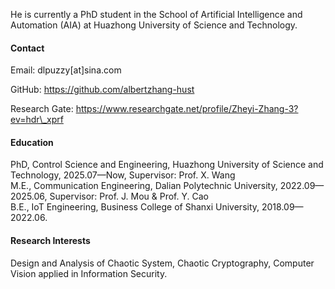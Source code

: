 He is currently a PhD student in the School of Artificial Intelligence and Automation (AIA) at Huazhong University of Science and Technology.

#### Contact

Email: dlpuzzy\[at]sina.com

GitHub: https://github.com/albertzhang-hust

Research Gate: https://www.researchgate.net/profile/Zheyi-Zhang-3?ev=hdr\_xprf

#### Education

PhD, Control Science and Engineering, Huazhong University of Science and Technology, 2025.07—Now, Supervisor: Prof. X. Wang  
M.E., Communication Engineering, Dalian Polytechnic University, 2022.09—2025.06, Supervisor: Prof. J. Mou \& Prof. Y. Cao  
B.E., IoT Engineering, Business College of Shanxi University, 2018.09—2022.06.

#### Research Interests

Design and Analysis of Chaotic System, Chaotic Cryptography, Computer Vision applied in Information Security.

